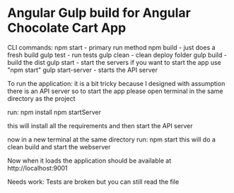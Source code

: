 Angular Gulp build for Angular Chocolate Cart App
=================================================
CLI commands:
npm start - primary run method
npm build - just does a fresh build
gulp test - run tests
gulp clean - clean deploy folder
gulp build - build the dist
gulp start - start the servers if you want to start the app use "npm start"
gulp start-server - starts the API server

To run the application:
it is a bit tricky because I designed with assumption there is an API server
so to start the app please open terminal in the same directory as the project

run:
npm install
npm startServer

this will install all the requirements and then start the API server

now in a new terminal at the same directory run:
npm start
this will do a clean build and start the webserver

Now when it loads the application should be available at
http://localhost:9001

Needs work:
Tests are broken but you can still read the file

